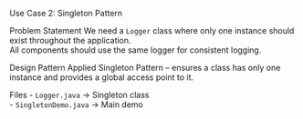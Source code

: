 Use Case 2: Singleton Pattern

Problem Statement
     We need a `Logger` class where only one instance should exist throughout the application.  
     All components should use the same logger for consistent logging.

Design Pattern Applied
     Singleton Pattern – ensures a class has only one instance and provides a global access point to it.

Files
     - `Logger.java` → Singleton class  
     - `SingletonDemo.java` → Main demo  
